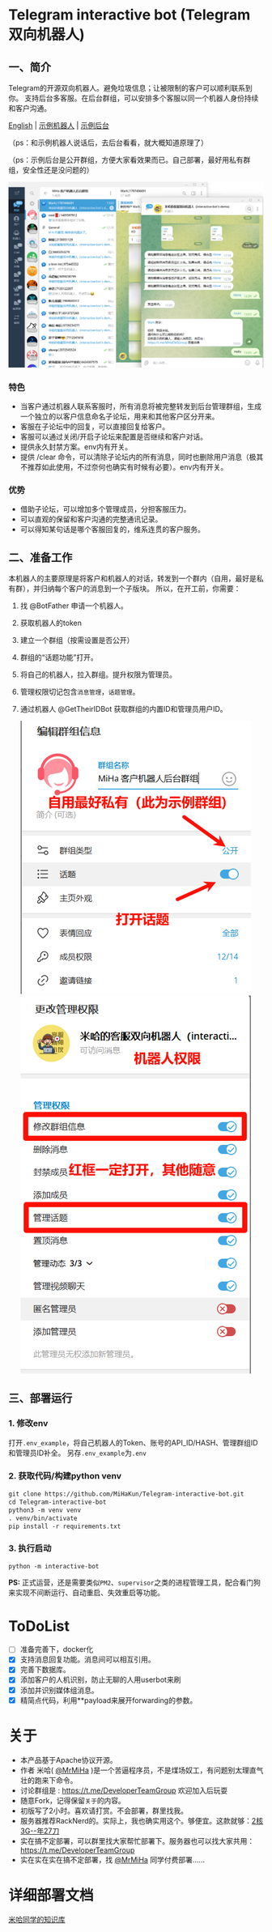 # Telegram interactive bot (Telegram 双向机器人)

## 一、简介
Telegram的开源双向机器人。避免垃圾信息；让被限制的客户可以顺利联系到你。
支持后台多客服。在后台群组，可以安排多个客服以同一个机器人身份持续和客户沟通。

[English](https://github.com/MiHaKun/Telegram-interactive-bot/blob/master/README.en.md) | [示例机器人](https://t.me/CustomerConnectBot) | [示例后台](https://t.me/MiHaCMSGroup)

（ps：和示例机器人说话后，去后台看看，就大概知道原理了）

（ps：示例后台是公开群组，方便大家看效果而已。自己部署，最好用私有群组，安全性还是没问题的）

![image-20240708130408336](./doc/cn/image-20240708130408336.png)

### 特色
- 当客户通过机器人联系客服时，所有消息将被完整转发到后台管理群组，生成一个独立的以客户信息命名子论坛，用来和其他客户区分开来。
- 客服在子论坛中的回复，可以直接回复给客户。
- 客服可以通过关闭/开启子论坛来配置是否继续和客户对话。
- 提供永久封禁方案。env内有开关。
- 提供 /clear 命令，可以清除子论坛内的所有消息，同时也删除用户消息（极其不推荐如此使用，不过奈何也确实有时候有必要）。env内有开关。

### 优势
- 借助子论坛，可以增加多个管理成员，分担客服压力。
- 可以直观的保留和客户沟通的完整通讯记录。
- 可以得知某句话是哪个客服回复的，维系连贯的客户服务。


## 二、准备工作
本机器人的主要原理是将客户和机器人的对话，转发到一个群内（自用，最好是私有群），并归纳每个客户的消息到一个子版块。
所以，在开工前，你需要：
1. 找 @BotFather 申请一个机器人。

2. 获取机器人的token

3. 建立一个群组（按需设置是否公开）

4. 群组的“话题功能”打开。

5. 将自己的机器人，拉入群组。提升权限为管理员。

6. 管理权限切记包含`消息管理`，`话题管理`。

7. 通过机器人 @GetTheirIDBot 获取群组的内置ID和管理员用户ID。

   ![image-20240703082929589](./doc/cn/image-20240703082929589.png)![image-20240703083040852](./doc/cn/image-20240703083040852.png)

## 三、部署运行

### 1. 修改env
打开`.env_example`，将自己机器人的Token、账号的API_ID/HASH、管理群组ID和管理员ID补全。
另存`.env_example`为`.env`

### 2. 获取代码/构建python venv
```
git clone https://github.com/MiHaKun/Telegram-interactive-bot.git
cd Telegram-interactive-bot
python3 -m venv venv
. venv/bin/activate
pip install -r requirements.txt
```
### 3. 执行启动
```
python -m interactive-bot
```

**PS:** 正式运营，还是需要类似`PM2`、`supervisor`之类的进程管理工具，配合看门狗来实现不间断运行、自动重启、失效重启等功能。 


# ToDoList
- [ ] 准备完善下，docker化
- [x] 支持消息回复功能。消息间可以相互引用。
- [x] 完善下数据库。
- [x] 添加客户的人机识别，防止无聊的人用userbot来刷
- [x] 添加并识别媒体组消息。
- [x] 精简点代码，利用**payload来展开forwarding的参数。

# 关于

- 本产品基于Apache协议开源。
- 作者 米哈( [@MrMiHa](https://t.me/MrMiHa) )是一个苦逼程序员，不是煤场奴工，有问题别太理直气壮的跑来下命令。
- 讨论群组是 : https://t.me/DeveloperTeamGroup 欢迎加入后玩耍
- 随意Fork，记得保留`关于`的内容。
- 初版写了2小时。喜欢请打赏。不会部署，群里找我。
- 服务器推荐RackNerd的。实际上，我也确实用这个。够便宜。这款就够：[2核3G--年27刀](https://my.racknerd.com/aff.php?aff=11705&pid=828) 
- 实在搞不定部署，可以群里找大家帮忙部署下。服务器也可以找大家共用： https://t.me/DeveloperTeamGroup 
- 实在实在实在搞不定部署，找  [@MrMiHa](https://t.me/MrMiHa)  同学付费部署……

# 详细部署文档

[米哈同学的知识库](https://miha.uk/docs/tutor/telegram-interactive-bot/)
